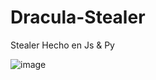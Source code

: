 # Dracula-Stealer
Stealer Hecho en Js &amp; Py

![image](https://github.com/user-attachments/assets/1f9b4f7d-d323-4cae-a30b-d3bed9efea5b)
